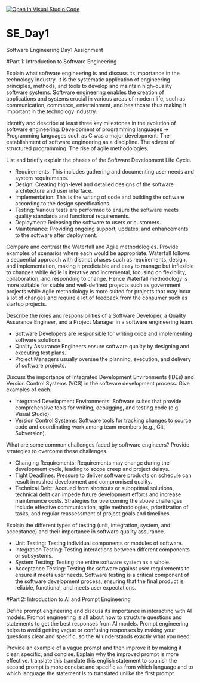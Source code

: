 [![Open in Visual Studio Code](https://classroom.github.com/assets/open-in-vscode-2e0aaae1b6195c2367325f4f02e2d04e9abb55f0b24a779b69b11b9e10269abc.svg)](https://classroom.github.com/online_ide?assignment_repo_id=15582680&assignment_repo_type=AssignmentRepo)
# SE_Day1
Software Engineering Day1 Assignment

#Part 1: Introduction to Software Engineering

Explain what software engineering is and discuss its importance in the technology industry.
It is the systematic application of engineering principles, methods, and tools to develop and maintain high-quality software systems.
Software engineering enables the creation of applications and systems crucial in various areas of modern life, such as communication, commerce, entertainment, and healthcare thus making it important in the technology industry.

Identify and describe at least three key milestones in the evolution of software engineering.
Development of programming languages -> Programming languages such as C was a major development.
The establishment of software engineering as a discipline.
The advent of structured programming.
The rise of agile methodologies.

List and briefly explain the phases of the Software Development Life Cycle.
- Requirements: This includes gathering and documenting user needs and system requirements.
- Design: Creating high-level and detailed designs of the software architecture and user interface.
- Implementation: This is the writing of code and building the software according to the design specifications.
- Testing: Various tests are performed to ensure the software meets quality standards and functional requirements.
- Deployment: Releasing the software to users or customers.
- Maintenance: Providing ongoing support, updates, and enhancements to the software after deployment.

Compare and contrast the Waterfall and Agile methodologies. Provide examples of scenarios where each would be appropriate.
Waterfall follows a sequential approach with distinct phases such as requirements, design, and implementation, making it predictable and easy to manage but inflexible to changes
while Agile is iterative and incremental, focusing on flexibility, collaboration, and responding to change. Hence Waterfall methodology is more suitable for stable and well-defined projects such as government projects while Agile methodology is more suited for projects that may incur a lot of changes and require a lot of feedback from the consumer such as startup projects.

Describe the roles and responsibilities of a Software Developer, a Quality Assurance Engineer, and a Project Manager in a software engineering team.
  - Software Developers are responsible for writing code and implementing software solutions.
  - Quality Assurance Engineers ensure software quality by designing and executing test plans.
  - Project Managers usually oversee the planning, execution, and delivery of software projects.

Discuss the importance of Integrated Development Environments (IDEs) and Version Control Systems (VCS) in the software development process. Give examples of each.
  - Integrated Development Environments: Software suites that provide comprehensive tools for writing, debugging, and testing code (e.g. Visual Studio).
  - Version Control Systems: Software tools for tracking changes to source code and coordinating work among team members (e.g., Git, Subversion).

What are some common challenges faced by software engineers? Provide strategies to overcome these challenges.
  - Changing Requirements: Requirements may change during the development cycle, leading to scope creep and project delays.
  - Tight Deadlines: Pressure to deliver software products on schedule can result in rushed development and compromised quality.
  - Technical Debt: Accrued from shortcuts or suboptimal solutions, technical debt can impede future development efforts and increase maintenance costs.
Strategies for overcoming the above challenges include effective communication, agile methodologies, prioritization of tasks, and regular reassessment of project goals and timelines.

Explain the different types of testing (unit, integration, system, and acceptance) and their importance in software quality assurance.
  - Unit Testing: Testing individual components or modules of software.
  - Integration Testing: Testing interactions between different components or subsystems.
  - System Testing: Testing the entire software system as a whole.
  - Acceptance Testing: Testing the software against user requirements to ensure it meets user needs.
Software testing is a critical component of the software development process, ensuring that the final product is reliable, functional, and meets user expectations. 

#Part 2: Introduction to AI and Prompt Engineering


Define prompt engineering and discuss its importance in interacting with AI models.
Prompt engineering is all about how to structure questions and statements to get the best responses from AI models. 
Prompt engineering helps to avoid getting vague or confusing responses by making your questions clear and specific, so the AI understands exactly what you need.

Provide an example of a vague prompt and then improve it by making it clear, specific, and concise. Explain why the improved prompt is more effective.
translate this
translate this english statement to spanish
the second prompt is more concise and specific as from which language and to which language the statement is to translated unlike the first prompt.
